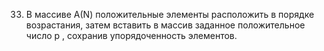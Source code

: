 33. В массиве А(N) положительные элементы расположить в порядке  возрастания,  затем  вставить  в  массив  заданное  положительное  число р ,  сохранив упорядоченность элементов.  